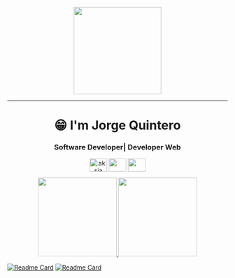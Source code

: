 
<p align="center">
  <img src="https://github.com/thompsonemerson/thompsonemerson/raw/master/cover-thompson.png" height="200"/>
</p>
<hr>
<h1 align="center">😁 I'm Jorge Quintero</h1>
<h3 align="center">Software Developer| Developer Web</h3>
<p align="center">
<a href="https://www.linkedin.com/in/jorgeadj/" target="blank"><img align="center" src="https://cdn.jsdelivr.net/npm/simple-icons@3.0.1/icons/linkedin.svg" alt="aksia" height="30" width="40" /></a>
 <a href ="https://twitter.com/jorge_adj"><img align="center" src="https://simpleicons.org/icons/twitter.svg" height="30" width="40" /></a>
 <a href = "https://jorgejj2018.github.io/portafolio/"><img align="center" src="https://simpleicons.org/icons/react.svg" height="30" width="40" /></a>
</p>
</p>



<p align="center">
<a href="https://github.com/jorgejj2018">
  <img height="180em" src="https://github-readme-stats-eight-theta.vercel.app/api?username=jorgejj2018&show_icons=true&theme=algolia&include_all_commits=true&count_private=true"/>
  <img height="180em" src="https://github-readme-stats-eight-theta.vercel.app/api/top-langs/?username=jorgejj2018&layout=compact&langs_count=8&theme=algolia"/>
</a>
</p>

[![Readme Card](https://github-readme-stats.vercel.app/api/pin/?username=jorgejj2018&repo=tributo-geek)](https://github.com/jorgejj2018/tributo-geek)
[![Readme Card](https://github-readme-stats.vercel.app/api/pin/?username=jorgejj2018&repo=Pet-adoption)](https://github.com/jorgejj2018/Pet-adoption)

<!--
**jorgejj2018/jorgejj2018** is a ✨ _special_ ✨ repository because its `README.md` (this file) appears on your GitHub profile.

Here are some ideas to get you started:

- 🔭 I’m currently working on ...
- 🌱 I’m currently learning ...
- 👯 I’m looking to collaborate on ...
- 🤔 I’m looking for help with ...
- 💬 Ask me about ...
- 📫 How to reach me: ...
- 😄 Pronouns: ...
- ⚡ Fun fact: ...
-->
